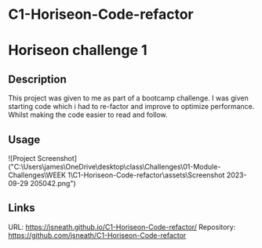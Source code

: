# C1-Horiseon-Code-refactor

# Horiseon challenge 1

## Description

This project was given to me as part of a bootcamp challenge. I was given starting code which i had to re-factor and improve to optimize performance. Whilst making the code easier to read and follow. 

## Usage
![Project Screenshot]("C:\Users\james\OneDrive\desktop\class\Challenges\01-Module-Challenges\WEEK 1\C1-Horiseon-Code-refactor\assets\Screenshot 2023-09-29 205042.png")

## Links
URL: https://jsneath.github.io/C1-Horiseon-Code-refactor/
Repository: https://github.com/jsneath/C1-Horiseon-Code-refactor